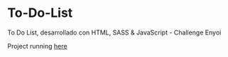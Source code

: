 # To-Do-List
To Do List, desarrollado con HTML, SASS &amp; JavaScript - Challenge Enyoi

Project running [here](https://to-do-list-fcje.onrender.com)
